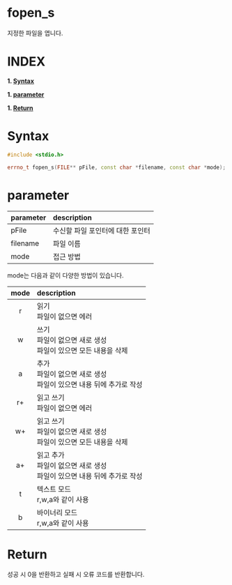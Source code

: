 # fopen_s

지정한 파일을 엽니다.

# **INDEX**

**1. [Syntax](#Syntax)**

**1. [parameter](#parameter)**

**1. [Return](#Return)**


# **Syntax**

```c++
#include <stdio.h>

errno_t fopen_s(FILE** pFile, const char *filename, const char *mode);
```

# **parameter**

| parameter | description |
| :---      | :--- |
| pFile     | 수신할 파일 포인터에 대한 포인터 |
| filename  | 파일 이름 |
| mode      | 접근 방법 |

mode는 다음과 같이 다양한 방법이 있습니다.

| mode  | description |
| :---: | :--- |
| r     | 읽기<br>파일이 없으면 에러 |
| w     | 쓰기<br>파일이 없으면 새로 생성<br>파일이 있으면 모든 내용을 삭제 |
| a     | 추가<br>파일이 없으면 새로 생성<br>파일이 있으면 내용 뒤에 추가로 작성 |
| r+    | 읽고 쓰기<br>파일이 없으면 에러 |
| w+    | 읽고 쓰기<br>파일이 없으면 새로 생성<br>파일이 있으면 모든 내용을 삭제 |
| a+    | 읽고 추가<br>파일이 없으면 새로 생성<br>파일이 있으면 내용 뒤에 추가로 작성 |
| t     | 텍스트 모드<br>r,w,a와 같이 사용 |
| b     | 바이너리 모드<br>r,w,a와 같이 사용 |

# **Return**

성공 시 0을 반환하고 실패 시 오류 코드를 반환합니다.